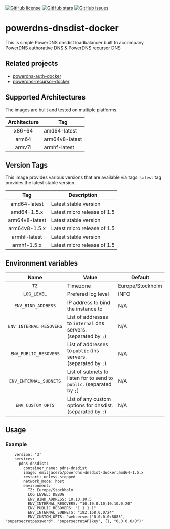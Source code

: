 [![GitHub license](https://img.shields.io/github/license/emil-jacero/powerdns-dnsdist-docker)](https://github.com/emil-jacero/powerdns-dnsdist-docker/blob/master/LICENSE) [![GitHub stars](https://img.shields.io/github/stars/emil-jacero/powerdns-dnsdist-docker)](https://github.com/emil-jacero/powerdns-dnsdist-docker/stargazers) [![GitHub issues](https://img.shields.io/github/issues/emil-jacero/powerdns-dnsdist-docker)](https://github.com/emil-jacero/powerdns-dnsdist-docker/issues)

# powerdns-dnsdist-docker

This is simple PowerDNS dnsdist loadbalancer built to accompany PowerDNS authorative DNS & PowerDNS recursor DNS

## Related projects

- [powerdns-auth-docker](https://github.com/emil-jacero/powerdns-auth-docker)
- [powerdns-recursor-docker](https://github.com/emil-jacero/powerdns-recursor-docker)

## Supported Architectures

The images are built and tested on multiple platforms.

| Architecture | Tag |
| :----: | --- |
| x86-64 | amd64-latest |
| arm64 | arm64v8-latest |
| armv7l | armhf-latest |

## Version Tags

This image provides various versions that are available via tags. `latest` tag provides the latest stable version.

| Tag | Description |
| :----: | --- |
| amd64-latest | Latest stable version |
| amd64-1.5.x | Latest micro release of 1.5 |
| arm64v8-latest | Latest stable version |
| arm64v8-1.5.x | Latest micro release of 1.5 |
| armhf-latest | Latest stable version |
| armhf-1.5.x | Latest micro release of 1.5 |

## Environment variables

| Name | Value | Default |
| :----: | --- | --- |
| `TZ` | Timezone | Europe/Stockholm |
| `LOG_LEVEL` | Prefered log level | INFO |
| `ENV_BIND_ADDRESS` | IP address to bind the instance to | N/A|
| `ENV_INTERNAL_RESOVERS` | List of addresses to `internal` dns servers. (separated by `;`) | N/A |
| `ENV_PUBLIC_RESOVERS` | List of addresses to `public` dns servers. (separated by `;`) | N/A |
| `ENV_INTERNAL_SUBNETS` | List of subnets to listen for to send to `public`. (separated by `;`) | N/A |
| `ENV_CUSTOM_OPTS` | List of any custom options for dnsdist. (separated by `;`) | N/A |

## Usage

### Example

```
    version: '3'
    services:
      pdns-dnsdist:
        container_name: pdns-dnsdist
        image: emiljacero/powerdns-dnsdist-docker:amd64-1.5.x
        restart: unless-stopped
        network_mode: host
        environment:
          TZ: Europe/Stockholm
          LOG_LEVEL: DEBUG
          ENV_BIND_ADDRESS: 10.10.10.5
          ENV_INTERNAL_RESOVERS: "10.10.0.10;10.10.0.20"
          ENV_PUBLIC_RESOVERS: "1.1.1.1"
          ENV_INTERNAL_SUBNETS: "192.168.0.0/24"
          ENV_CUSTOM_OPTS: 'webserver("0.0.0.0:8083", "supersecretpassword", "supersecretAPIkey", {}, "0.0.0.0/0")'
```
